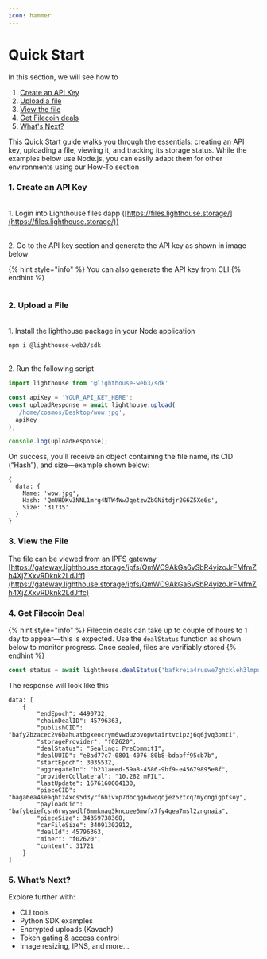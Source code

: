 ```yaml
---
icon: hammer
---
```


# Quick Start

In this section, we will see how to

1. [Create an API Key](quick-start.md#create-an-api-key)
2. [Upload a file](quick-start.md#upload-a-file)
3. [View the file](quick-start.md#view-file)
4. [Get Filecoin deals](quick-start.md#get-filecoin-deal)
5. [What's Next?](quick-start.md#id-5.-whats-next)

This Quick Start guide walks you through the essentials: creating an API key, uploading a file, viewing it, and tracking its storage status. While the examples below use Node.js, you can easily adapt them for other environments using our How-To section

### 1. Create an API Key

\
1\. Login into Lighthouse files dapp ([https://files.lighthouse.storage/](https://files.lighthouse.storage/))

\
2\. Go to the API key section and generate the API key as shown in image below

{% hint style="info" %}
You can also generate the API key from CLI
{% endhint %}

<figure><img src=".gitbook/assets/api key.png" alt=""><figcaption></figcaption></figure>

### 2. Upload a File

\
1\. Install the lighthouse package in your Node application

```
npm i @lighthouse-web3/sdk
```

\
2\. Run the following script

```javascript
import lighthouse from '@lighthouse-web3/sdk'

const apiKey = 'YOUR_API_KEY_HERE';
const uploadResponse = await lighthouse.upload(
  '/home/cosmos/Desktop/wow.jpg', 
  apiKey
);

console.log(uploadResponse);
```

On success, you'll receive an object containing the file name, its CID (“Hash”), and size—example shown below:

```
{
  data: {
    Name: 'wow.jpg',
    Hash: 'QmUHDKv3NNL1mrg4NTW4WwJqetzwZbGNitdjr2G6Z5Xe6s',
    Size: '31735'
  }
}
```

### 3. View the File

The file can be viewed from an IPFS gateway\
[https://gateway.lighthouse.storage/ipfs/QmWC9AkGa6vSbR4yizoJrFMfmZh4XjZXxvRDknk2LdJff](https://gateway.lighthouse.storage/ipfs/QmWC9AkGa6vSbR4yizoJrFMfmZh4XjZXxvRDknk2LdJffc)

### 4. Get Filecoin Deal

{% hint style="info" %}
Filecoin deals can take up to couple of hours to 1 day to appear—this is expected. Use the `dealStatus` function as shown below to monitor progress. Once sealed, files are verifiably stored
{% endhint %}

```javascript
const status = await lighthouse.dealStatus('bafkreia4ruswe7ghckleh3lmpujo5asrnd7hrtu5r23zjk2robpcoend34')
```

The response will look like this

```
data: [
    {
        "endEpoch": 4490732,
        "chainDealID": 45796363,
        "publishCID": "bafy2bzacec2v6bahuatbgxeocrym6vwduzovopwtairtvcipzj6q6jvq3pmti",
        "storageProvider": "f02620",
        "dealStatus": "Sealing: PreCommit1",
        "dealUUID": "e8ad77c7-0801-4076-80b8-bdabff95cb7b",
        "startEpoch": 3035532,
        "aggregateIn": "b231aeed-59a8-4586-9bf9-e45679895e8f",
        "providerCollateral": "10.282 mFIL",
        "lastUpdate": 1676160004130,
        "pieceCID": "baga6ea4seaqhtz4xcs5d3yrf6hivxp7dbcqg6dwqqojez5ztcq7mycngigptsoy",
        "payloadCid": "bafybeiefcsn6rwyswdlf6mmknaq3kncuee6mwfx7fy4qea7msl2zngnaia",
        "pieceSize": 34359738368,
        "carFileSize": 34091302912,
        "dealId": 45796363,
        "miner": "f02620",
        "content": 31721
    }
]
```

### 5. What’s Next?

Explore further with:

* CLI tools
* Python SDK examples
* Encrypted uploads (Kavach)
* Token gating & access control
* Image resizing, IPNS, and more…

